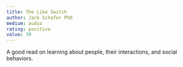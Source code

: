 ```yaml
---
title: The Like Switch 
author: Jack Schafer PhD
medium: audio
rating: positive
value: 39
---
```


A good read on learning about people, their interactions, and social behaviors.